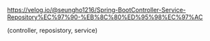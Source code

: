 https://velog.io/@seungho1216/Spring-BootController-Service-Repository%EC%97%90-%EB%8C%80%ED%95%98%EC%97%AC

(controller, reposistory, service)
